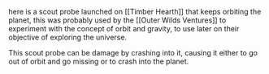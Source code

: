 here is a scout probe launched on [[Timber Hearth]] that keeps orbiting the planet, this was probably used by the [[Outer Wilds Ventures]] to experiment with the concept of orbit and gravity, to use later on their objective of exploring the universe.

This scout probe can be damage by crashing into it, causing it either to go out of orbit and go missing or to crash into the planet.